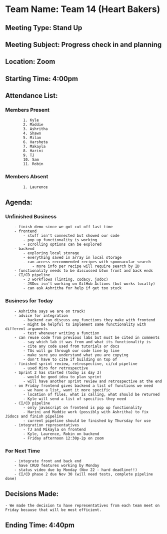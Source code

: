 # Team Name: Team 14 (Heart Bakers)
## Meeting Type: Stand Up
## Meeting Subject: Progress check in and planning
## Location: Zoom
## Starting Time: 4:00pm
## Attendance List:
###     Members Present
            1. Kyle
            2. Maddie
            3. Ashritha
            4. Shawn
            5. Milan
            6. Harsheta
            7. Makayla
            8. Harini
            9. TJ
            10. Sam
            11. Robin
###     Members Absent
            1. Laurence
## Agenda:
###     Unfinished Business
        - finish demo since we got cut off last time
        - frontend 
            - stuff isn't connected but showed our code
            - pop up functionality is working
            - scrolling options can be explored
        - backend
            - exploring local storage
            - everything saved in array in local storage
            - can access reccommended recipes with spoonacular search
                - more info per recipe will require search by ID
        - functionality needs to be discussed btwn front and back ends
        - CI/CD pipeline
            - 3 workflows (linting, codacy, jsdoc)
            - JSDoc isn't working on GitHub Actions (but works locally)
            - can ask Ashritha for help if get too stuck
###     Business for Today
        - Ashritha says we are on track!
        - advice for integration
            - backend can discuss any functions they make with frontend
            - might be helpful to implement same functionality with different arguments
            - test whenever writing a function
        - can reuse code from previous labs but must be cited in comments
            - say which lab it was from and what its functionality is
            - cite any code used from tutorials or docs
            - TAs will go through our code line by line
            - make sure you understand what you are copying
            - don't have to cite if building on top of
        - finished sprint review, retrospective, ci/cd pipeline
            - used Miro for retrospective
        - Sprint 2 has started (today is day 3)
            - would be good idea to plan sprint
            - will have another sprint review and retrospective at the end
        - on Friday frontend gives backend a list of functions we need
            - we have a list, want it more specific
            - location of files, what is calling, what should be returned
            - Kyle will send a list of specifics they need
        - CI/CD pipeline
            - only javascript on frontend is pop up functionality
            - Harini and Maddie work (possibly with Ashritha) to fix JSdocs and finish pipeline
            - current pipeline should be finished by Thursday for use
        - integration representatives
            - TJ and Mikayla on frontend
            - Kyle, Laurence, Robin on backend
            - Friday afternoon 12:30p-2p on zoom
###     For Next Time
        - integrate front and back end
        - have CRUD features working by Monday
        - status video due by Monday (Nov 22 - hard deadline!!)
        - CI/CD phase 2 due Nov 30 (will need tests, complete pipeline done)
## Decisions Made:
    - We made the decision to have representatives from each team meet on Friday because that will be most efficient.
## Ending Time: 4:40pm
